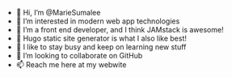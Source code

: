 - 👋 Hi, I’m @MarieSumalee
- 👀 I’m interested in modern web app technologies 
- 🌱 I’m a front end developer, and I think JAMstack is awesome!
- 🤩 Hugo static site generator is what I also like best!
- 🧢  I like to stay busy and keep on learning new stuff
- 💞️ I’m looking to collaborate on GitHub 
- 📫 Reach me here at my webwite 

<!---
MarieSumalee/MarieSumalee is a ✨ special ✨ repository because its `README.md` (this file) appears on your GitHub profile.
You can click the Preview link to take a look at your changes.
--->
